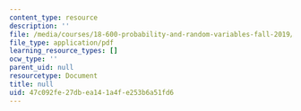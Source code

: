 ```yaml
---
content_type: resource
description: ''
file: /media/courses/18-600-probability-and-random-variables-fall-2019/47c092fe27dbea141a4fe253b6a51fd6_MIT18_600F19_lec18.pdf
file_type: application/pdf
learning_resource_types: []
ocw_type: ''
parent_uid: null
resourcetype: Document
title: null
uid: 47c092fe-27db-ea14-1a4f-e253b6a51fd6
---
```

